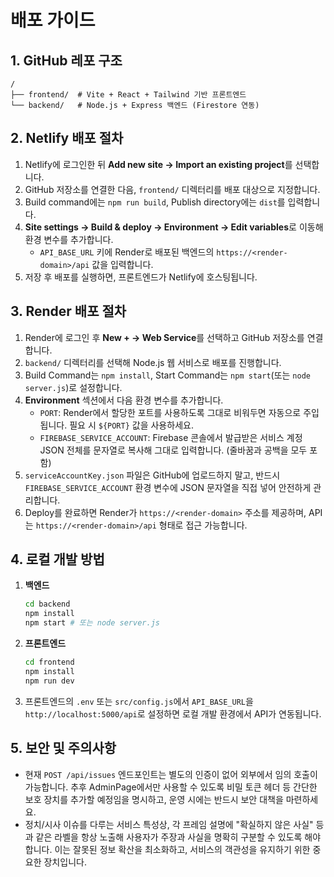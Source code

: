 # 배포 가이드

## 1. GitHub 레포 구조
```
/
├── frontend/  # Vite + React + Tailwind 기반 프론트엔드
└── backend/   # Node.js + Express 백엔드 (Firestore 연동)
```

## 2. Netlify 배포 절차
1. Netlify에 로그인한 뒤 **Add new site → Import an existing project**를 선택합니다.
2. GitHub 저장소를 연결한 다음, `frontend/` 디렉터리를 배포 대상으로 지정합니다.
3. Build command에는 `npm run build`, Publish directory에는 `dist`를 입력합니다.
4. **Site settings → Build & deploy → Environment → Edit variables**로 이동해 환경 변수를 추가합니다.
   - `API_BASE_URL` 키에 Render로 배포된 백엔드의 `https://<render-domain>/api` 값을 입력합니다.
5. 저장 후 배포를 실행하면, 프론트엔드가 Netlify에 호스팅됩니다.

## 3. Render 배포 절차
1. Render에 로그인 후 **New + → Web Service**를 선택하고 GitHub 저장소를 연결합니다.
2. `backend/` 디렉터리를 선택해 Node.js 웹 서비스로 배포를 진행합니다.
3. Build Command는 `npm install`, Start Command는 `npm start`(또는 `node server.js`)로 설정합니다.
4. **Environment** 섹션에서 다음 환경 변수를 추가합니다.
   - `PORT`: Render에서 할당한 포트를 사용하도록 그대로 비워두면 자동으로 주입됩니다. 필요 시 `${PORT}` 값을 사용하세요.
   - `FIREBASE_SERVICE_ACCOUNT`: Firebase 콘솔에서 발급받은 서비스 계정 JSON 전체를 문자열로 복사해 그대로 입력합니다. (줄바꿈과 공백을 모두 포함)
5. `serviceAccountKey.json` 파일은 GitHub에 업로드하지 말고, 반드시 `FIREBASE_SERVICE_ACCOUNT` 환경 변수에 JSON 문자열을 직접 넣어 안전하게 관리합니다.
6. Deploy를 완료하면 Render가 `https://<render-domain>` 주소를 제공하며, API는 `https://<render-domain>/api` 형태로 접근 가능합니다.

## 4. 로컬 개발 방법
1. **백엔드**
   ```bash
   cd backend
   npm install
   npm start # 또는 node server.js
   ```
2. **프론트엔드**
   ```bash
   cd frontend
   npm install
   npm run dev
   ```
3. 프론트엔드의 `.env` 또는 `src/config.js`에서 `API_BASE_URL`을 `http://localhost:5000/api`로 설정하면 로컬 개발 환경에서 API가 연동됩니다.

## 5. 보안 및 주의사항
- 현재 `POST /api/issues` 엔드포인트는 별도의 인증이 없어 외부에서 임의 호출이 가능합니다. 추후 AdminPage에서만 사용할 수 있도록 비밀 토큰 헤더 등 간단한 보호 장치를 추가할 예정임을 명시하고, 운영 시에는 반드시 보안 대책을 마련하세요.
- 정치/시사 이슈를 다루는 서비스 특성상, 각 프레임 설명에 "확실하지 않은 사실" 등과 같은 라벨을 항상 노출해 사용자가 주장과 사실을 명확히 구분할 수 있도록 해야 합니다. 이는 잘못된 정보 확산을 최소화하고, 서비스의 객관성을 유지하기 위한 중요한 장치입니다.
